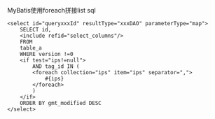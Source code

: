  MyBatis使用foreach拼接list sql
 
    <select id="queryxxxId" resultType="xxxDAO" parameterType="map">
        SELECT id,
        <include refid="select_columns"/>
        FROM
        table_a
        WHERE version !=0
        <if test="ips!=null">
            AND tag_id IN (
            <foreach collection="ips" item="ips" separator=",">
                #{ips}
            </foreach>
            )
        </if>
        ORDER BY gmt_modified DESC
    </select>
